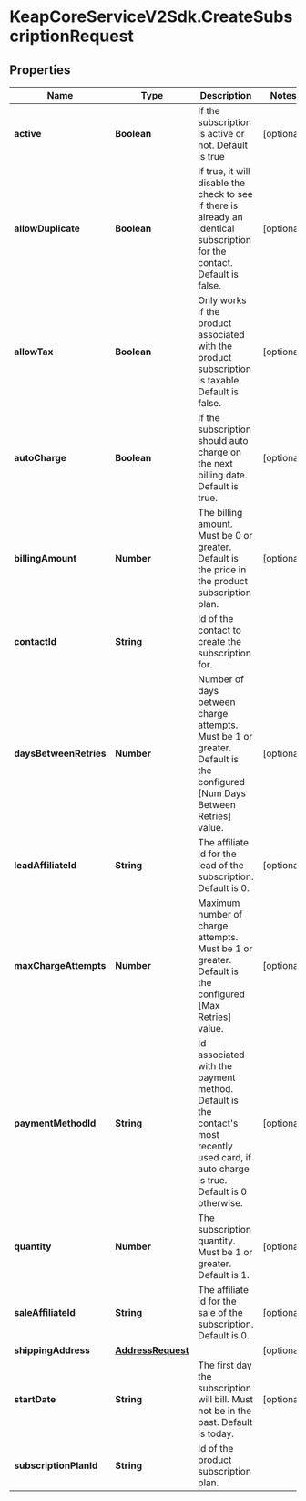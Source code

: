 # KeapCoreServiceV2Sdk.CreateSubscriptionRequest

## Properties

Name | Type | Description | Notes
------------ | ------------- | ------------- | -------------
**active** | **Boolean** | If the subscription is active or not. Default is true | [optional] 
**allowDuplicate** | **Boolean** | If true, it will disable the check to see if there is already an identical subscription for the contact. Default is false. | [optional] 
**allowTax** | **Boolean** | Only works if the product associated with the product subscription is taxable. Default is false. | [optional] 
**autoCharge** | **Boolean** | If the subscription should auto charge on the next billing date. Default is true. | [optional] 
**billingAmount** | **Number** | The billing amount. Must be 0 or greater. Default is the price in the product subscription plan. | [optional] 
**contactId** | **String** | Id of the contact to create the subscription for. | 
**daysBetweenRetries** | **Number** | Number of days between charge attempts. Must be 1 or greater. Default is the configured [Num Days Between Retries] value. | [optional] 
**leadAffiliateId** | **String** | The affiliate id for the lead of the subscription. Default is 0. | [optional] 
**maxChargeAttempts** | **Number** | Maximum number of charge attempts. Must be 1 or greater. Default is the configured [Max Retries] value. | [optional] 
**paymentMethodId** | **String** | Id associated with the payment method. Default is the contact&#39;s most recently used card, if auto charge is true. Default is 0 otherwise. | [optional] 
**quantity** | **Number** | The subscription quantity. Must be 1 or greater. Default is 1. | [optional] 
**saleAffiliateId** | **String** | The affiliate id for the sale of the subscription. Default is 0. | [optional] 
**shippingAddress** | [**AddressRequest**](AddressRequest.md) |  | [optional] 
**startDate** | **String** | The first day the subscription will bill. Must not be in the past. Default is today. | [optional] 
**subscriptionPlanId** | **String** | Id of the product subscription plan. | 


